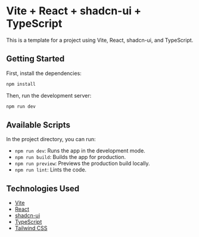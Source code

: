 # Vite + React + shadcn-ui + TypeScript

This is a template for a project using Vite, React, shadcn-ui, and TypeScript.

## Getting Started

First, install the dependencies:

```sh
npm install
```

Then, run the development server:

```sh
npm run dev
```

## Available Scripts

In the project directory, you can run:

- `npm run dev`: Runs the app in the development mode.
- `npm run build`: Builds the app for production.
- `npm run preview`: Previews the production build locally.
- `npm run lint`: Lints the code.

## Technologies Used

- [Vite](https://vitejs.dev/)
- [React](https://react.dev/)
- [shadcn-ui](https://ui.shadcn.com/)
- [TypeScript](https://www.typescriptlang.org/)
- [Tailwind CSS](https://tailwindcss.com/)
